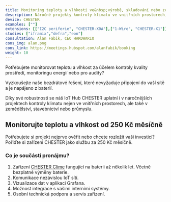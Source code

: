 ```yaml
---
title: Monitoring teploty a vlhkosti ve&nbsp;výrobě, skladování nebo zemědělství
description: Náročné projekty kontroly klimatu ve vnitřních prostorech, zejména v zemědělství a&nbsp;průmyslu.
device: CHESTER
examples: [""]
extensions: [["I2C periferie", "CHESTER-X0A"],["1-Wire", "CHESTER-X1"]]
studies: ["iframix","defra","eon"]
consultation: Alan Fabik, CEO HARDWARIO
cons_img: alan.png
cons_link: https://meetings.hubspot.com/alanfabik/booking
weight: 10
---
```


Potřebujete monitorovat teplotu a vlhkost za účelem kontroly kvality prostředí, monitoringu energií nebo pro audity?

Vyzkoušejte naše bezdrátové řešení, které nevyžaduje připojení do vaší sítě a je napájeno z baterií.

Díky své robustnosti se náš IoT Hub CHESTER uplatní i v náročnějších projektech kontroly klimatu nejen ve vnitřních prostorech, ale také v zemědělství, stavebnictví nebo průmyslu.

## Monitorujte teplotu a vlhkost od 250 Kč měsíčně

Potřebujete si projekt nejprve ověřit nebo chcete rozložit vaši investici? Pořiďte si zařízení CHESTER jako službu za 250 Kč měsíčně.


### Co je součástí pronájmu?

1. Zařízení [CHESTER Clime](https://obchod.hardwario.cz/chester-clime/) fungující na baterii až několik let. Včetně bezplatné výměny baterie.
2. Komunikace nezávislou IoT sítí. 
3. Vizualizace dat v aplikaci Grafana.
4. Možnost integrace s vašimi interními systémy.
5. Osobní technická podpora a servis zařízení.


